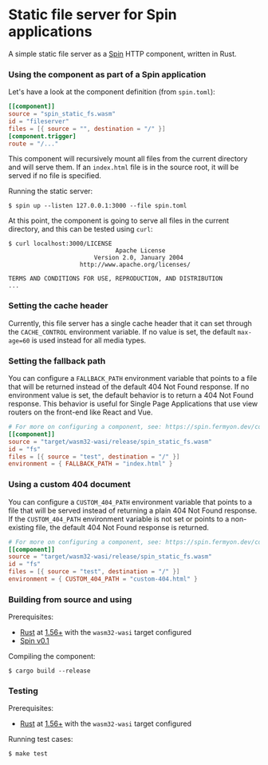# Static file server for Spin applications

A simple static file server as a [Spin](https://github.com/fermyon/spin) HTTP
component, written in Rust.

### Using the component as part of a Spin application

Let's have a look at the component definition (from `spin.toml`):

```toml
[[component]]
source = "spin_static_fs.wasm"
id = "fileserver"
files = [{ source = "", destination = "/" }]
[component.trigger]
route = "/..."
```

This component will recursively mount all files from the current directory and
will serve them. If an `index.html` file is in the source root, it will be served if no file is specified.

Running the static server:

```shell
$ spin up --listen 127.0.0.1:3000 --file spin.toml
```

At this point, the component is going to serve all files in the current
directory, and this can be tested using `curl`:

```
$ curl localhost:3000/LICENSE
                              Apache License
                        Version 2.0, January 2004
                    http://www.apache.org/licenses/

TERMS AND CONDITIONS FOR USE, REPRODUCTION, AND DISTRIBUTION
...
```

### Setting the cache header

Currently, this file server has a single cache header that it can set through
the `CACHE_CONTROL` environment variable. If no value is set, the default
`max-age=60` is used instead for all media types.

### Setting the fallback path

You can configure a `FALLBACK_PATH` environment variable that points to a file that
will be returned instead of the default 404 Not Found response. If no environment
value is set, the default behavior is to return a 404 Not Found response. This behavior
is useful for Single Page Applications that use view routers on the front-end like React and Vue.

```toml
# For more on configuring a component, see: https://spin.fermyon.dev/configuration/
[[component]]
source = "target/wasm32-wasi/release/spin_static_fs.wasm"
id = "fs"
files = [{ source = "test", destination = "/" }]
environment = { FALLBACK_PATH = "index.html" }
```

### Using a custom 404 document

You can configure a `CUSTOM_404_PATH` environment variable that points to a file that will be served instead of returning a plain 404 Not Found response. If the `CUSTOM_404_PATH` environment variable is not set or points to a non-existing file, the default 404 Not Found response is returned.

```toml
# For more on configuring a component, see: https://spin.fermyon.dev/configuration/
[[component]]
source = "target/wasm32-wasi/release/spin_static_fs.wasm"
id = "fs"
files = [{ source = "test", destination = "/" }]
environment = { CUSTOM_404_PATH = "custom-404.html" }
```

### Building from source and using

Prerequisites:

- [Rust](https://www.rust-lang.org/) at
  [1.56+](https://www.rust-lang.org/tools/install) with the `wasm32-wasi` target
  configured
- [Spin v0.1](https://github.com/fermyon/spin)

Compiling the component:

```shell
$ cargo build --release
```

### Testing

Prerequisites:

- [Rust](https://www.rust-lang.org/) at
  [1.56+](https://www.rust-lang.org/tools/install) with the `wasm32-wasi` target
  configured

Running test cases:

```shell
$ make test
```
